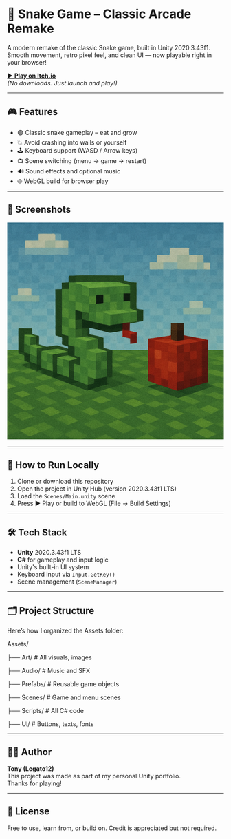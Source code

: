 # 🐍 Snake Game – Classic Arcade Remake

A modern remake of the classic Snake game, built in Unity 2020.3.43f1.  
Smooth movement, retro pixel feel, and clean UI — now playable right in your browser!

[▶️ **Play on Itch.io**](https://el-legato.itch.io/pixel-snake-dx)  
_(No downloads. Just launch and play!)_

---

## 🎮 Features

- 🟢 Classic snake gameplay – eat and grow
- 💥 Avoid crashing into walls or yourself
- 🕹️ Keyboard support (WASD / Arrow keys)
- 📺 Scene switching (menu → game → restart)
- 🔊 Sound effects and optional music
- 🌐 WebGL build for browser play

---

## 📸 Screenshots

<img src="Assets/Art/screenshot1.png" width="600" alt="Gameplay Screenshot" />

---

## 🚀 How to Run Locally

1. Clone or download this repository  
2. Open the project in Unity Hub (version 2020.3.43f1 LTS)  
3. Load the `Scenes/Main.unity` scene  
4. Press ▶️ Play or build to WebGL (File → Build Settings)

---

## 🛠️ Tech Stack

- **Unity** 2020.3.43f1 LTS
- **C#** for gameplay and input logic
- Unity's built-in UI system
- Keyboard input via `Input.GetKey()`
- Scene management (`SceneManager`)

---

## 🗂️ Project Structure

Here’s how I organized the Assets folder:


Assets/

├── Art/ # All visuals, images

├── Audio/ # Music and SFX

├── Prefabs/ # Reusable game objects

├── Scenes/ # Game and menu scenes

├── Scripts/ # All C# code

├── UI/ # Buttons, texts, fonts

---

## 👨‍💻 Author

**Tony (Legato12)**  
This project was made as part of my personal Unity portfolio.  
Thanks for playing!

---

## 📄 License

Free to use, learn from, or build on. Credit is appreciated but not required.
